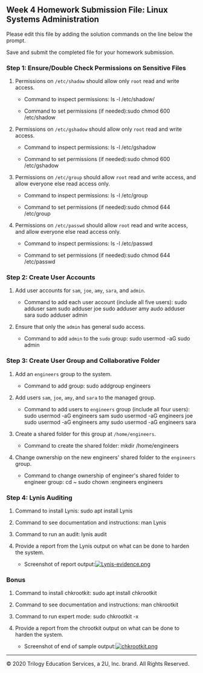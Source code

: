 ## Week 4 Homework Submission File: Linux Systems Administration

Please edit this file by adding the solution commands on the line below the prompt.

Save and submit the completed file for your homework submission.


### Step 1: Ensure/Double Check Permissions on Sensitive Files

1. Permissions on `/etc/shadow` should allow only `root` read and write access.

    - Command to inspect permissions: ls -l /etc/shadow/

    - Command to set permissions (if needed):sudo chmod 600 /etc/shadow

2. Permissions on `/etc/gshadow` should allow only `root` read and write access.

    - Command to inspect permissions: ls -l /etc/gshadow

    - Command to set permissions (if needed):sudo chmod 600 /etc/gshadow

3. Permissions on `/etc/group` should allow `root` read and write access, and allow everyone else read access only.

    - Command to inspect permissions: ls -l /etc/group

    - Command to set permissions (if needed):sudo chmod 644 /etc/group

4. Permissions on `/etc/passwd` should allow `root` read and write access, and allow everyone else read access only.

    - Command to inspect permissions: ls -l /etc/passwd

    - Command to set permissions (if needed):sudo chmod 644 /etc/passwd

### Step 2: Create User Accounts

1. Add user accounts for `sam`, `joe`, `amy`, `sara`, and `admin`.

    - Command to add each user account (include all five users):
    sudo adduser sam
    sudo adduser joe
    sudo adduser amy
    audo adduser sara
    sudo adduser admin

2. Ensure that only the `admin` has general sudo access.

    - Command to add `admin` to the `sudo` group:
    sudo usermod -aG sudo admin

### Step 3: Create User Group and Collaborative Folder

1. Add an `engineers` group to the system.

    - Command to add group:
    sudo addgroup engineers

2. Add users `sam`, `joe`, `amy`, and `sara` to the managed group.

    - Command to add users to `engineers` group (include all four users):
    sudo usermod -aG engineers sam
    sudo usermod -aG engineers joe
    sudo usermod -aG engineers amy
    sudo usermod -aG engineers sara
3. Create a shared folder for this group at `/home/engineers`.

    - Command to create the shared folder: mkdir /home/engineers

4. Change ownership on the new engineers' shared folder to the `engineers` group.

    - Command to change ownership of engineer's shared folder to engineer group:
    cd ~
    sudo chown :engineers engineers

### Step 4: Lynis Auditing

1. Command to install Lynis: sudo apt install Lynis

2. Command to see documentation and instructions: man Lynis

3. Command to run an audit: lynis audit <type>

4. Provide a report from the Lynis output on what can be done to harden the system.

    - Screenshot of report output:[![Lynis-evidence.png](https://i.postimg.cc/jdQk20S8/Lynis-evidence.png)](https://postimg.cc/1fXK7d66)

### Bonus
1. Command to install chkrootkit: sudo apt install chkrootkit

2. Command to see documentation and instructions: man chkrootkit

3. Command to run expert mode: sudo chkrootkit -x

4. Provide a report from the chrootkit output on what can be done to harden the system.
    - Screenshot of end of sample output:[![chkrootkit.png](https://i.postimg.cc/rsyR9r5R/chkrootkit.png)](https://postimg.cc/ZBgqb07J)

---
© 2020 Trilogy Education Services, a 2U, Inc. brand. All Rights Reserved.
